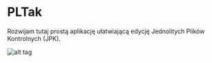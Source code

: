 # PLTak

Rozwijam tutaj prostą aplikację ułatwiającą edycję Jednolitych Plików Kontrolnych (JPK).

![alt tag](https://github.com/rszczers/pltak/blob/master/screen.png)
